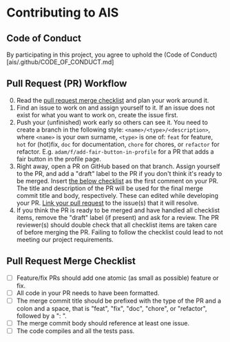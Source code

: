 # Contributing to AIS

## Code of Conduct

By participating in this project, you agree to uphold the (Code of Conduct)[ais/.github/CODE_OF_CONDUCT.md]

## Pull Request (PR) Workflow

0. Read the [pull request merge checklist](#pull-request-merge-checklist) and
   plan your work around it.
1. Find an issue to work on and assign yourself to it. If an issue does not
   exist for what you want to work on, create the issue first.
2. Push your (unfinished) work early so others can see it. You need to create a
   branch in the following style: `<name>/<type>/<description>`, where `<name>` is your own surname, `<type>` is one of: `feat` for feature, `hot` for (hot)fix, `doc` for
   documentation, `chore` for chores, or `refactor` for refactor. E.g. `adam/f/add-fair-button-in-profile` for a PR that adds
   a fair button in the profile page.
3. Right away, open a PR on GitHub based on that branch. Assign yourself to the
   PR, and add a "draft" label to the PR if you don't think it's ready to be
   merged. Insert [the below checklist](#pull-request-merge-checklist) as the
   first comment on your PR. The title and description of the PR will be used
   for the final merge commit title and body, respectively. These can edited
   while developing your PR. [Link your pull
   request](https://docs.github.com/en/issues/tracking-your-work-with-issues/linking-a-pull-request-to-an-issue)
   to the issue(s) that it will resolve.
4. If you think the PR is ready to be merged and have handled all checklist
   items, remove the "draft" label (if present) and ask for a review. The PR
   reviewer(s) should double check that all checklist items are taken care of
   before merging the PR. Failing to follow the checklist could lead to not
   meeting our project requirements.

## Pull Request Merge Checklist

- [ ] Feature/fix PRs should add one atomic (as small as possible) feature or fix.
- [ ] All code in your PR needs to have been formatted.
- [ ] The merge commit title should be prefixed with the type of the PR and a colon and a space, that is "feat", "fix", "doc", "chore", or "refactor", followed by a ": ".
- [ ] The merge commit body should reference at least one issue.
- [ ] The code compiles and all the tests pass.
